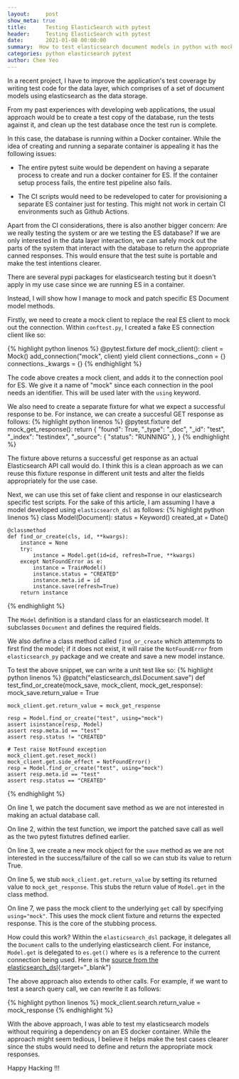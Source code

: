 ```yaml
---
layout:     post
show_meta: true
title:      Testing ElasticSearch with pytest
header:     Testing ElasticSearch with pytest
date:       2021-01-08 00:00:00
summary:  How to test elasticsearch document models in python with mocking
categories: python elasticsearch pytest
author: Chee Yeo
---
```


In a recent project, I have to improve the application's test coverage by writing test code for the data layer, which comprises of a set of document models using elasticsearch as the data storage.

From my past experiences with developing web applications, the usual approach would be to create a test copy of the database, run the tests against it, and clean up the test database once the test run is complete.

In this case, the database is running within a Docker container. While the idea of creating and running a separate container is appealing it has the following issues:

* The entire pytest suite would be dependent on having a separate process to create and run a docker container for ES. If the container setup process fails, the entire test pipeline also fails.

* The CI scripts would need to be redeveloped to cater for provisioning a separate ES container just for testing. This might not work in certain CI environments such as Github Actions.

Apart from the CI considerations, there is also another bigger concern: Are we really testing the system or are we testing the ES database? If we are only interested in the data layer interaction, we can safely mock out the parts of the system that interact with the database to return the appropriate canned responses. This would ensure that the test suite is portable and make the test intentions clearer.

There are several pypi packages for elasticsearch testing but it doesn't apply in my use case since we are running ES in a container.

Instead, I will show how I manage to mock and patch specific ES Document model methods.

Firstly, we need to create a mock client to replace the real ES client to mock out the connection. Within `conftest.py`, I created a fake ES connection client like so:

{% highlight python linenos %}
@pytest.fixture
def mock_client():
    client = Mock()
    add_connection("mock", client)
    yield client
    connections._conn = {}
    connections._kwargs = {}
{% endhighlight %}

The code above creates a mock client, and adds it to the connection pool for ES. We give it a name of "mock" since each connection in the pool needs an identifier. This will be used later with the `using` keyword.

We also need to create a separate fixture for what we expect a successful response to be. For instance, we can create a succesful GET response as follows:
{% highlight python linenos %}
@pytest.fixture
def mock_get_response():
    return {
        "found": True,
        "_type": "_doc",
        "_id": "test",
        "_index": "testindex",
        "_source": {
            "status": "RUNNING"
        },
    }
{% endhighlight %}

The fixture above returns a successful get response as an actual Elasticsearch API call would do. I think this is a clean approach as we can reuse this fixture response in different unit tests and alter the fields appropriately for the use case.

Next, we can use this set of fake client and response in our elasticsearch specific test scripts. For the sake of this article, I am assuming I have a model developed using `elasticsearch_dsl` as follows:
{% highlight python linenos %}
class Model(Document):
    status = Keyword()
    created_at = Date()

    @classmethod
    def find_or_create(cls, id, **kwargs):
        instance = None
        try:
            instance = Model.get(id=id, refresh=True, **kwargs)
        except NotFoundError as e:
            instance = TrainModel()
            instance.status = "CREATED"
            instance.meta.id = id
            instance.save(refresh=True)
        return instance
{% endhighlight %}

The `Model` definition is a standard class for an elasticsearch model. It subclasses `Document` and defines the required fields.

We also define a class method called `find_or_create` which attemmpts to first find the model; if it does not exist, it will raise the `NotFoundError` from `elasticsearch_py` package and we create and save a new model instance.

To test the above snippet, we can write a unit test like so:
{% highlight python linenos %}
@patch("elasticsearch_dsl.Document.save")
def test_find_or_create(mock_save, mock_client, mock_get_response):
    mock_save.return_value = True

    mock_client.get.return_value = mock_get_response
    
    resp = Model.find_or_create("test", using="mock")
    assert isinstance(resp, Model)
    assert resp.meta.id == "test"
    assert resp.status != "CREATED"

    # Test raise NotFound exception
    mock_client.get.reset_mock()
    mock_client.get.side_effect = NotFoundError()
    resp = Model.find_or_create("test", using="mock")
    assert resp.meta.id == "test"
    assert resp.status == "CREATED"
{% endhighlight %}

On line 1, we patch the document save method as we are not interested in making an actual database call. 

On line 2, within the test function, we import the patched save call as well as the two pytest fixtutres defined earlier.

On line 3, we create a new mock object for the `save` method as we are not interested in the success/failure of the call so we can stub its value to return True.

On line 5, we stub `mock_client.get.return_value` by setting its returned value to `mock_get_response`. This stubs the return value of `Model.get` in the class method.

On line 7, we pass the mock client to the underlying `get` call by specifying `using="mock"`. This uses the mock client fixture and returns the expected response. This is the core of the stubbing process.

How could this work? Within the `elasticsearch_dsl` package, it delegates all the `Document` calls to the underlying elasticsearch client. For instance, `Model.get` is delegated to `es.get()` where `es` is a reference to the current connection being used. Here is the [source from the elasticsearch_dsl]{:target="_blank"}

The above approach also extends to other calls. For example, if we want to test a search query call, we can rewrite it as follows:

{% highlight python linenos %}
mock_client.search.return_value = mock_response
{% endhighlight %}

With the above approach, I was able to test my elasticsearch models without requiring a dependency on an ES docker container. While the approach might seem tedious, I believe it helps make the test cases clearer since the stubs would need to define and return the appropriate mock responses.

Happy Hacking !!!

[source from the elasticsearch_dsl]: https://github.com/elastic/elasticsearch-dsl-py/blob/master/elasticsearch_dsl/document.py#L190-L206